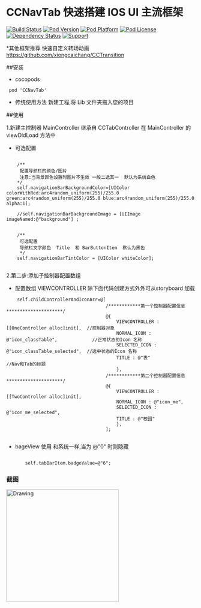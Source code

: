 # CCNavTab  快速搭建  IOS  UI  主流框架  



[![Build Status](http://img.shields.io/travis/rs/CCNavTab/master.svg?style=flat)](https://travis-ci.org/rs/CCNavTab)
[![Pod Version](http://img.shields.io/cocoapods/v/CCNavTab.svg?style=flat)](http://cocoadocs.org/docsets/CCNavTab/)
[![Pod Platform](http://img.shields.io/cocoapods/p/CCNavTab.svg?style=flat)](http://cocoadocs.org/docsets/CCNavTab/)
[![Pod License](http://img.shields.io/cocoapods/l/CCNavTab.svg?style=flat)](https://mit-license.org)
[![Dependency Status](https://www.versioneye.com/objective-c/CCNavTab/3.3/badge.svg?style=flat)](https://www.versioneye.com/objective-c/CCNavTab/3.3)
[![Support](https://img.shields.io/badge/support-iOS%206%2B%20-blue.svg?style=flat)](https://www.apple.com/nl/ios/)&nbsp;


*其他框架推荐 快速自定义转场动画
https://github.com/xiongcaichang/CCTransition





##安装
*  cocopods 

```
 pod 'CCNavTab'
 ```

* 传统使用方法
	新建工程,将 Lib  文件夹拖入您的项目
	
	
##使用

 1.新建主控制器  MainController  继承自 CCTabController 在   MainController 的  viewDidLoad 方法中
	

* 可选配置

```objc

    /**
     配置导航栏的颜色/图片
     注意:当背景颜色设置时图片不生效 一般二选其一  默认为系统白色
    */
    self.navigationBarBackgroundColor=[UIColor colorWithRed:arc4random_uniform(255)/255.0 green:arc4random_uniform(255)/255.0 blue:arc4random_uniform(255)/255.0 alpha:1];
    
    //self.navigationBarBackgroundImage = [UIImage imageNamed:@"background"] ;
    
    
    /**
     可选配置
     导航栏文字颜色  Title  和 BarButtonItem  默认为黑色
     */
    self.navigationBarTintColor = [UIColor whiteColor];
    
```

  2.第二步:添加子控制器配置数组    

* 配置数组  VIEWCONTROLLER  除下面代码创建方式外外可从storyboard 加载


``` objc
    self.childControllerAndIconArr=@[
                                     /************第一个控制器配置信息*********************/
                                     @{
                                         VIEWCONTROLLER : [[OneController alloc]init],  //控制器对象
                                         NORMAL_ICON : @"icon_classTable",             //正常状态的Icon 名称
                                         SELECTED_ICON : @"icon_classTable_selected",  //选中状态的Icon 名称
                                         TITLE : @"表"                                 //Nav和Tab的标题
                                         },
                                     /************第二个控制器配置信息*********************/
                                     @{
                                         VIEWCONTROLLER : [[TwoController alloc]init],
                                         NORMAL_ICON : @"icon_me",
                                         SELECTED_ICON : @"icon_me_selected",
                                         TITLE : @"校园"
                                         },
                                     ];


```



* bageView 使用  和系统一样,当为   @"0"   时则隐藏

```objc

       self.tabBarItem.badgeValue=@"6";

```



### 截图


<img src="https://github.com/xiongcaichang/CCNavTab/blob/master/demoCapture.gif" alt="Drawing" width="300px" />


